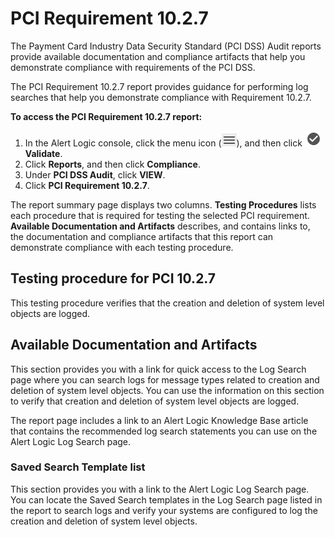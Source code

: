 # PCI Requirement 10.2.7

The Payment Card Industry Data Security Standard (PCI DSS) Audit reports provide available documentation and compliance artifacts that help you demonstrate compliance with requirements of the PCI DSS.

The PCI Requirement 10.2.7 report provides guidance for performing log searches that help you demonstrate compliance with Requirement 10.2.7.

**To access the PCI Requirement 10.2.7 report:**

1. In the Alert Logic console, click the menu icon (![](../../../Resources/Images/dashboard/menu-icon.png)), and then click ![](../../../Resources/Images/dashboard/validate-icon.png)**Validate**.
2. Click **Reports**, and then click  **Compliance**.
3. Under **PCI DSS Audit**, click **VIEW**.
4. Click **PCI Requirement 10.2.7**.

The report summary page displays two columns. **Testing Procedures** lists each procedure that is required  for testing the selected PCI requirement. **Available Documentation and Artifacts** describes, and contains links to, the documentation and compliance artifacts that this report can demonstrate compliance with each testing procedure.

## Testing procedure for PCI 10.2.7

This testing procedure verifies that the creation and deletion of system level objects are logged.

## Available Documentation and Artifacts

This section provides you with a link for quick access to the Log Search page where you can search logs for  message types related to creation and deletion of system level objects. You can use the information on this section to  verify that creation and deletion of system level objects are logged.

The report page includes a link to an Alert Logic Knowledge Base article that contains the recommended log search statements you can use on the Alert Logic Log Search page.

### Saved Search Template list

This section provides you with a link to the Alert Logic Log Search page. You can locate the Saved Search templates in the Log Search page listed  in the report to search logs and verify your systems are configured to log the creation and deletion of system level objects.
